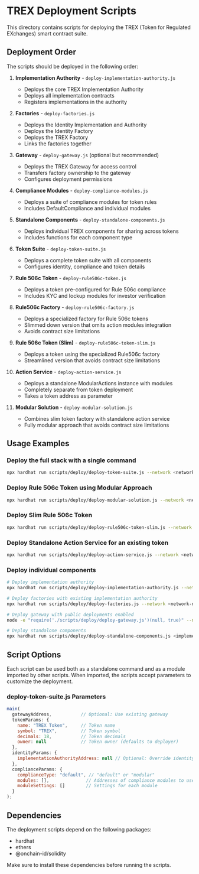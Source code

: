 # TREX Deployment Scripts

This directory contains scripts for deploying the TREX (Token for Regulated EXchanges) smart contract suite.

## Deployment Order

The scripts should be deployed in the following order:

1. **Implementation Authority** - `deploy-implementation-authority.js`
   - Deploys the core TREX Implementation Authority
   - Deploys all implementation contracts
   - Registers implementations in the authority

2. **Factories** - `deploy-factories.js`
   - Deploys the Identity Implementation and Authority
   - Deploys the Identity Factory
   - Deploys the TREX Factory
   - Links the factories together

3. **Gateway** - `deploy-gateway.js` (optional but recommended)
   - Deploys the TREX Gateway for access control
   - Transfers factory ownership to the gateway
   - Configures deployment permissions

4. **Compliance Modules** - `deploy-compliance-modules.js`
   - Deploys a suite of compliance modules for token rules
   - Includes DefaultCompliance and individual modules

5. **Standalone Components** - `deploy-standalone-components.js`
   - Deploys individual TREX components for sharing across tokens
   - Includes functions for each component type

6. **Token Suite** - `deploy-token-suite.js`
   - Deploys a complete token suite with all components
   - Configures identity, compliance and token details

7. **Rule 506c Token** - `deploy-rule506c-token.js`
   - Deploys a token pre-configured for Rule 506c compliance
   - Includes KYC and lockup modules for investor verification

8. **Rule506c Factory** - `deploy-rule506c-factory.js`
   - Deploys a specialized factory for Rule 506c tokens
   - Slimmed down version that omits action modules integration
   - Avoids contract size limitations

9. **Rule 506c Token (Slim)** - `deploy-rule506c-token-slim.js`
   - Deploys a token using the specialized Rule506c factory
   - Streamlined version that avoids contract size limitations

10. **Action Service** - `deploy-action-service.js`
    - Deploys a standalone ModularActions instance with modules
    - Completely separate from token deployment
    - Takes a token address as parameter

11. **Modular Solution** - `deploy-modular-solution.js`
    - Combines slim token factory with standalone action service
    - Fully modular approach that avoids contract size limitations

## Usage Examples

### Deploy the full stack with a single command

```bash
npx hardhat run scripts/deploy/deploy-token-suite.js --network <network-name>
```

### Deploy Rule 506c Token using Modular Approach

```bash
npx hardhat run scripts/deploy/deploy-modular-solution.js --network <network-name>
```

### Deploy Slim Rule 506c Token

```bash
npx hardhat run scripts/deploy/deploy-rule506c-token-slim.js --network <network-name>
```

### Deploy Standalone Action Service for an existing token

```bash
npx hardhat run scripts/deploy/deploy-action-service.js --network <network-name> <token-address>
```

### Deploy individual components

```bash
# Deploy implementation authority
npx hardhat run scripts/deploy/deploy-implementation-authority.js --network <network-name>

# Deploy factories with existing implementation authority
npx hardhat run scripts/deploy/deploy-factories.js --network <network-name>

# Deploy gateway with public deployments enabled
node -e "require('./scripts/deploy/deploy-gateway.js')(null, true)" --network <network-name>

# Deploy standalone components
npx hardhat run scripts/deploy/deploy-standalone-components.js <implementation-authority-address> --network <network-name>
```

## Script Options

Each script can be used both as a standalone command and as a module imported by other scripts. When imported, the scripts accept parameters to customize the deployment.

### deploy-token-suite.js Parameters

```javascript
main(
  gatewayAddress,           // Optional: Use existing gateway
  tokenParams: {
    name: "TREX Token",     // Token name
    symbol: "TREX",         // Token symbol
    decimals: 18,           // Token decimals
    owner: null             // Token owner (defaults to deployer)
  },
  identityParams: {
    implementationAuthorityAddress: null // Optional: Override identity authority
  },
  complianceParams: {
    complianceType: "default", // "default" or "modular"
    modules: [],              // Addresses of compliance modules to use
    moduleSettings: []        // Settings for each module
  }
);
```

## Dependencies

The deployment scripts depend on the following packages:

- hardhat
- ethers
- @onchain-id/solidity

Make sure to install these dependencies before running the scripts.